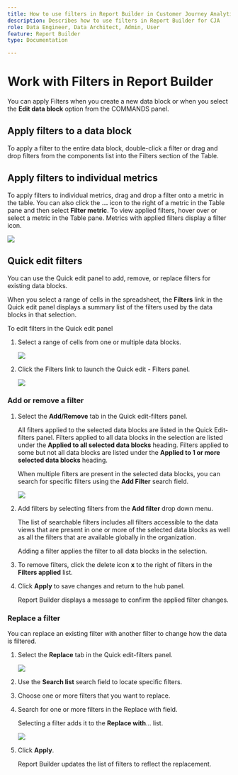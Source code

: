 ```yaml
---
title: How to use filters in Report Builder in Customer Journey Analytics
description: Describes how to use filters in Report Builder for CJA
role: Data Engineer, Data Architect, Admin, User
feature: Report Builder
type: Documentation

---
```


# Work with Filters in Report Builder

You can apply Filters when you create a new data block or when you select the **Edit data block** option from the COMMANDS panel.

## Apply filters to a data block

To apply a filter to the entire data block, double-click a filter or drag and drop filters from the components list into the Filters section of the Table.

## Apply filters to individual metrics

To apply filters to individual metrics, drag and drop a filter onto a metric in the table. You can also click the **...** icon to the right of a metric in the Table pane and then select **Filter metric**. To view applied filters, hover over or select a metric in the Table pane. Metrics with applied filters display a filter icon.

<!-- ![](./assets/image24.png) -->

![](./assets/filter_by.png)

## Quick edit filters

You can use the Quick edit panel to add, remove, or replace filters for existing data blocks.

When you select a range of cells in the spreadsheet, the **Filters** link in the Quick edit panel displays a summary list of the filters used by the data blocks in that selection.

To edit filters in the Quick edit panel

1.  Select a range of cells from one or multiple data blocks.

    ![](./assets/select_multiple_dbs.png)

1.  Click the Filters link to launch the Quick edit - Filters panel.

    ![](./assets/quick_edit_filters.png)

### Add or remove a filter

1.  Select the **Add/Remove** tab in the Quick edit-filters panel.

    All filters applied to the selected data blocks are listed in the Quick Edit-filters panel. Filters applied to all data blocks in the selection are listed under the **Applied to all selected data blocks** heading. Filters applied to some but not all data blocks are listed under the **Applied to 1 or more selected data blocks** heading.

    When multiple filters are present in the selected data blocks, you can search for specific filters using the **Add Filter** search field.

    ![](./assets/add_filter.png)

1.  Add filters by selecting filters from the **Add filter** drop down menu.

    The list of searchable filters includes all filters accessible to the data views that are present in one or more of the selected data blocks as well as all the filters that are available globally in the organization.

    Adding a filter applies the filter to all data blocks in the selection.

1.  To remove filters, click the delete icon **x** to the right of filters in the **Filters applied** list.

1.  Click **Apply** to save changes and return to the hub panel.

    Report Builder displays a message to confirm the applied filter changes.

### Replace a filter

You can replace an existing filter with another filter to change how the data is filtered.

1.  Select the **Replace** tab in the Quick edit-filters panel.

    ![](./assets/replace_filter.png)

1.  Use the **Search list** search field to locate specific filters.

1.  Choose one or more filters that you want to replace.

1.  Search for one or more filters in the Replace with field.

    Selecting a filter adds it to the **Replace with**... list.

    ![](./assets/replace_screen_new.png)

1.  Click **Apply**.

    Report Builder updates the list of filters to reflect the replacement.
